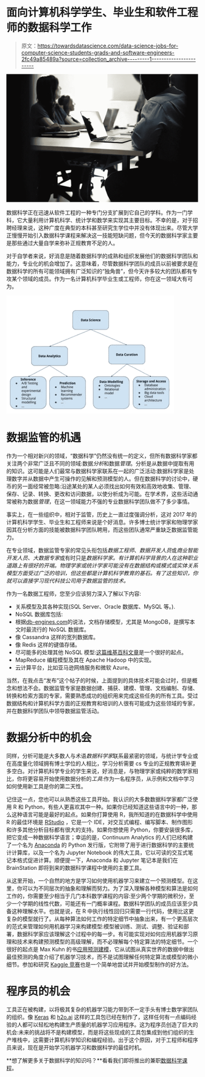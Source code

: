 # 面向计算机科学学生、毕业生和软件工程师的数据科学工作

> 原文：<https://towardsdatascience.com/data-science-jobs-for-computer-science-students-grads-and-software-engineers-2fc49a85489a?source=collection_archive---------1----------------------->

![](img/a6b303f8f63d42f026576634766ca6fc.png)

数据科学正在迅速从软件工程的一种专门分支扩展到它自己的学科。作为一门学科，它大量利用计算机科学、统计学和数学来实现其主要目标。不幸的是，对于招聘经理来说，这种广度在典型的本科甚至研究生学位中并没有体现出来。尽管大学正慢慢开始引入数据科学课程来解决这一技能短缺问题，但今天的数据科学家主要是那些通过大量自学来弥补正规教育不足的人。

对于自学者来说，好消息是随着数据科学的成熟和组织发展他们的数据科学团队和能力，专业化的机会增加了。这意味着，尽管数据科学团队的成员以前被要求是在数据科学的所有可能领域拥有广泛知识的“独角兽”，但今天许多较大的团队都有专攻某个领域的成员。作为一名计算机科学毕业生或工程师，你在这一领域大有可为。

![](img/6ebc82092b7db0b5b45150c93ff0b8af.png)

# 数据监管的机遇

作为一个相对新兴的领域，“数据科学”仍然没有统一的定义，但所有数据科学家都关注两个非常广泛且不同的领域:数据*分析*和数据*管理*。分析是从数据中提取有用的知识。这可能是人们最常与数据科学家联系在一起的广泛活动:数据科学家是处理数字并从数据中产生可操作的见解和预测模型的人。但在数据科学的讨论中，硬币的另一面经常被忽略:沿途某处的某人必须找出如何有效和高效地收集、管理、保存、记录、转换、更改和访问数据，以使分析成为可能。在学术界，这些活动通常被称为数据*管理*，在这一领域能力不强的专业数据科学团队做不了多少事情。

事实上，在一些组织中，相对于监管，历史上一直过度强调分析，这对 2017 年的计算机科学学生、毕业生和工程师来说是个好消息。许多博士统计学家和物理学家因其在分析方面的技能被数据科学团队聘用，而这些团队通常严重缺乏数据监管能力。

在专业领域，数据监管专家的常见头衔包括*数据工程师*、*数据开发人员*或*商业智能开发人员、大数据专家*或有时只是*数据科学家。有计算机科学背景的人在这种职业道路上有很好的开端。物理学家或统计学家可能没有在数据结构或模式或实体关系模型方面受过广泛的培训，但这些都是计算机科学教育的基石。有了这些知识，你就可以直接学习现代科技公司用于数据监管的技术。*

作为一名数据工程师，您至少应该努力深入了解以下内容:

*   关系模型及其各种实现(SQL Server、Oracle 数据库、MySQL 等。).
*   NoSQL 数据库包括:
*   根据[db-engines.com](https://db-engines.com/en/ranking_trend)的说法，文档存储模型，尤其是 MongoDB，是撰写本文时最流行的 NoSQL 数据库。
*   像 Cassandra 这样的宽列数据库。
*   像 Redis 这样的键值存储。
*   尽可能多的处理其他 NoSQL 模型:[这篇维基百科文章](https://en.wikipedia.org/wiki/NoSQL)是一个很好的起点。
*   MapReduce 编程模型及其在 Apache Hadoop 中的实现。
*   云计算平台，比如亚马逊网络服务和微软 Azure。

当然，在我点击“发布”这个帖子的时候，上面提到的具体技术可能会过时，但是概念和想法不会。数据监管专家是数据创建、捕获、建模、管理、文档编制、存储、转换和检索方面的专家，需要熟悉成功的组织用来完成这些任务的所有工具。受过数据结构和计算机科学方面的正规教育和培训的人很有可能成为这些领域的专家，并在数据科学团队中领导数据监管活动。

# 数据分析中的机会

同样，分析可能是大多数人与术语*数据科学家*联系最紧密的领域，与统计学专业或在高度量化领域拥有博士学位的人相比，学习分析需要 cs 专业的正规教育填补更多空白。对计算机科学专业的学生来说，好消息是，与物理学家或纯粹的数学家相比，你将更容易开始使用数据分析的*工具*:作为一名程序员，从示例和文档中学习如何使用新工具是你的第二天性。

记住这一点，您也可以从熟悉这些工具开始。我认识的大多数数据科学家都广泛使用 R 和 Python，有些人更喜欢其中一种。如果你已经知道这些语言中的一种，那么这种语言可能是最好的起点。如果你打算使用 R，我所知道的在数据科学中使用 R 的最佳环境是 [RStudio](https://www.rstudio.com/) ，它是一个 IDE，对交互式编程、编写脚本、制作图形和许多其他分析目标都有很大的支持。如果你想使用 Python，你要安装很多库，把它变成一种数据科学语言；幸运的是，Continuum Analytics 的人们已经构建了一个名为 [Anaconda](https://www.anaconda.com/distribution/) 的 Python 发行版，它附带了用于进行数据科学的主要统计计算库，以及一个名为 Jupyter Notebook 的伟大工具，它以可读的交互式笔记本格式促进计算。顺便提一下，Anaconda 和 Jupyter 笔记本是我们在 BrainStation 即将到来的数据科学课程中使用的主要工具。

从这里开始，一个自然的地方是学习如何使用机器学习来建立一个预测模型。在这里，你可以为不同层次的抽象和理解而努力。为了深入理解各种模型和算法是如何工作的，你需要至少相当于几门本科数学课程的内容:至少两个学期的微积分，至少一个学期的线性代数，可能还有一门概率课程。数据科学团队的成员应该至少具备这种理解水平。也就是说，在 R 中执行线性回归只需要一行代码，使用比这更复杂的模型就行了。从每种算法如何工作的特定细节中抽象出来，有一个更高层次的范式来管理如何用机器学习来构建模型:模型被训练、测试、调整、验证和部署，数据科学家应该理解这个过程中的每一步。有可能实现对如何应用机器学习原理和技术来构建预测模型的高级理解，而不必理解每个特定算法的特定细节。一个很好的起点是 Max Kuhn 的书[应用预测建模](http://appliedpredictivemodeling.com/)，它从试图从真实世界的数据中做出最佳预测的角度介绍了机器学习技术，而不是试图理解任何特定算法或模型的微小细节。参加和研究 [Kaggle 竞赛](https://www.kaggle.com/competitions)也是一个简单地尝试并开始模型制作的好方法。

# 程序员的机会

工具正在被构建，以将极其复杂的机器学习能力带到不一定手头有博士数学家团队的组织。像 [Keras](https://keras.io/) 和 [h2o.ai](https://www.h2o.ai/) 这样的工具包已经在制作了，这样任何有一点编码经验的人都可以轻松地构建生产质量的机器学习应用程序。这为程序员创造了巨大的机会:未来的挑战将不是构建模型，而是将这些现成的工具包集成到他们组织的生产堆栈中，这需要计算机科学知识和编程经验。出于这个原因，对于工程师和程序员来说，现在是开始学习机器学习和数据科学的最佳时机。

**想了解更多关于数据科学的知识吗？**看看我们即将推出的兼职[数据科学课程](http://www.brainstation.io/course/data-science)。
